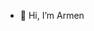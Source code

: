 - 👋 Hi, I’m Armen

<!---
armenberjikly/armenberjikly is a ✨ special ✨ repository because its `README.md` (this file) appears on your GitHub profile.
You can click the Preview link to take a look at your changes.
--->
